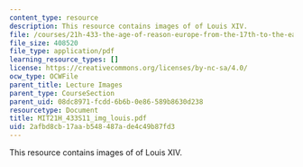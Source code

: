 ```yaml
---
content_type: resource
description: This resource contains images of of Louis XIV.
file: /courses/21h-433-the-age-of-reason-europe-from-the-17th-to-the-early-19th-centuries-spring-2011/2afbd8cb17aab548487ade4c49b87fd3_MIT21H_433S11_img_louis.pdf
file_size: 408520
file_type: application/pdf
learning_resource_types: []
license: https://creativecommons.org/licenses/by-nc-sa/4.0/
ocw_type: OCWFile
parent_title: Lecture Images
parent_type: CourseSection
parent_uid: 08dc8971-fcdd-6b6b-0e86-589b8630d238
resourcetype: Document
title: MIT21H_433S11_img_louis.pdf
uid: 2afbd8cb-17aa-b548-487a-de4c49b87fd3
---
```

This resource contains images of of Louis XIV.